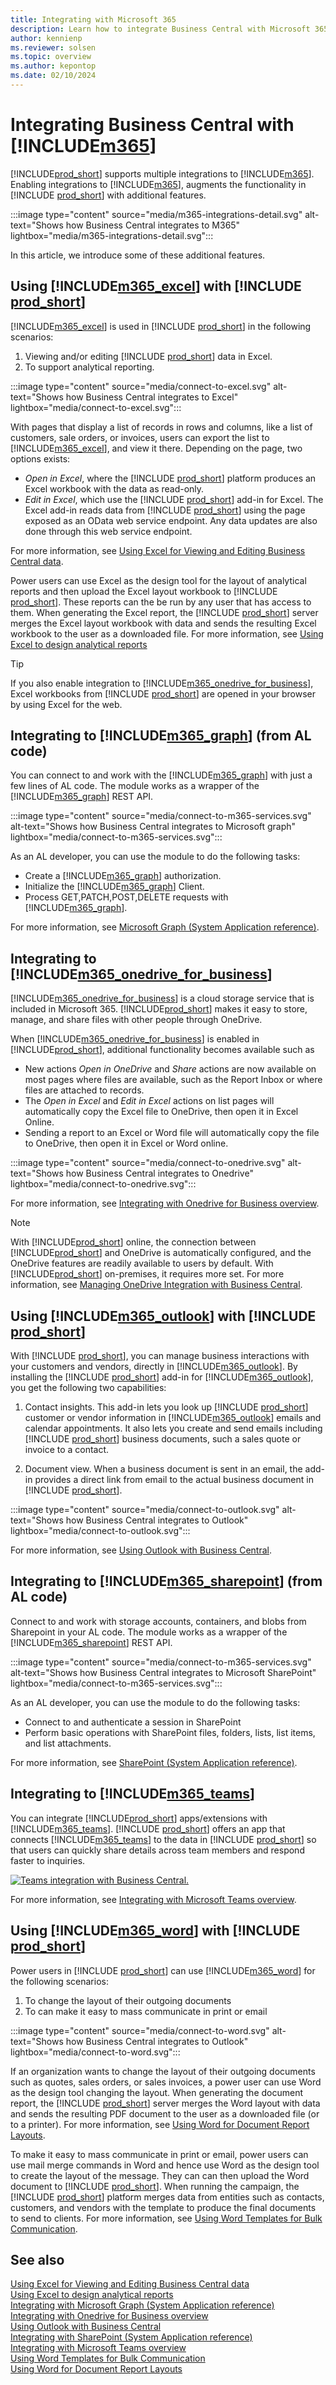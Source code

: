 ```yaml
---
title: Integrating with Microsoft 365 
description: Learn how to integrate Business Central with Microsoft 365.
author: kennienp
ms.reviewer: solsen
ms.topic: overview
ms.author: kepontop
ms.date: 02/10/2024
---
```


# Integrating Business Central with [!INCLUDE[m365](includes/m365-name.md)]

[!INCLUDE[prod_short](../includes/prod_short.md)] supports multiple integrations to [!INCLUDE[m365](includes/m365-name.md)]. Enabling integrations to [!INCLUDE[m365](includes/m365-name.md)], augments the functionality in [!INCLUDE [prod_short](../includes/prod_short.md)] with additional features. 

:::image type="content" source="media/m365-integrations-detail.svg" alt-text="Shows how Business Central integrates to M365" lightbox="media/m365-integrations-detail.svg":::

In this article, we introduce some of these additional features.

## Using [!INCLUDE[m365_excel](includes/m365-excel-name.md)] with [!INCLUDE [prod_short](../includes/prod_short.md)]

[!INCLUDE[m365_excel](includes/m365-excel-name.md)] is used in [!INCLUDE [prod_short](../includes/prod_short.md)] in the following scenarios:

1. Viewing and/or editing [!INCLUDE [prod_short](../includes/prod_short.md)] data in Excel.
1. To support analytical reporting.

:::image type="content" source="media/connect-to-excel.svg" alt-text="Shows how Business Central integrates to Excel" lightbox="media/connect-to-excel.svg":::

With pages that display a list of records in rows and columns, like a list of customers, sale orders, or invoices, users can export the list to [!INCLUDE[m365_excel](includes/m365-excel-name.md)], and view it there. Depending on the page, two options exists: 
- *Open in Excel*, where the [!INCLUDE [prod_short](../includes/prod_short.md)] platform produces an Excel workbook with the data as read-only.
- *Edit in Excel*, which use the [!INCLUDE [prod_short](../includes/prod_short.md)] add-in for Excel. The Excel add-in reads data from [!INCLUDE [prod_short](../includes/prod_short.md)] using the page exposed as an OData web service endpoint. Any data updates are also done through this web service endpoint.

For more information, see [Using Excel for Viewing and Editing Business Central data](/dynamics365/business-central/across-work-with-excel).


Power users can use Excel as the design tool for the layout of analytical reports and then upload the Excel layout workbook to [!INCLUDE [prod_short](../includes/prod_short.md)]. These reports can the be run by any user that has access to them. When generating the Excel report, the [!INCLUDE [prod_short](../includes/prod_short.md)] server merges the Excel layout workbook with data and sends the resulting Excel workbook to the user as a downloaded file. For more information, see [Using Excel to design analytical reports](/dynamics365/business-central/ui-excel-report-layouts?tabs=any-report)


> [!TIP]
> If you also enable integration to [!INCLUDE[m365_onedrive_for_business](includes/m365-onedrive-for-business-name.md)], Excel workbooks from [!INCLUDE [prod_short](../includes/prod_short.md)] are opened in your browser by using Excel for the web. 


## Integrating to [!INCLUDE[m365_graph](includes/m365-graph-name.md)] (from AL code)

You can connect to and work with the [!INCLUDE[m365_graph](includes/m365-graph-name.md)] with just a few lines of AL code. The module works as a wrapper of the [!INCLUDE[m365_graph](includes/m365-graph-name.md)] REST API. 

:::image type="content" source="media/connect-to-m365-services.svg" alt-text="Shows how Business Central integrates to Microsoft graph" lightbox="media/connect-to-m365-services.svg":::

As an AL developer, you can use the module to do the following tasks:
- Create a [!INCLUDE[m365_graph](includes/m365-graph-name.md)] authorization.
- Initialize the [!INCLUDE[m365_graph](includes/m365-graph-name.md)] Client.
- Process GET,PATCH,POST,DELETE requests with [!INCLUDE[m365_graph](includes/m365-graph-name.md)].

For more information, see [Microsoft Graph (System Application reference)](https://github.com/microsoft/BCApps/tree/main/src/System%20Application/App/MicrosoftGraph).  


## Integrating to [!INCLUDE[m365_onedrive_for_business](includes/m365-onedrive-for-business-name.md)]

[!INCLUDE[m365_onedrive_for_business](includes/m365-onedrive-for-business-name.md)] is a cloud storage service that is included in Microsoft 365. [!INCLUDE[prod_short](../includes/prod_short.md)] makes it easy to store, manage, and share files with other people through OneDrive. 

When [!INCLUDE[m365_onedrive_for_business](includes/m365-onedrive-for-business-name.md)] is enabled in [!INCLUDE[prod_short](../includes/prod_short.md)], additional functionality becomes available such as 

- New actions *Open in OneDrive* and *Share* actions are now available on most pages where files are available, such as the Report Inbox or where files are attached to records. 
- The *Open in Excel* and *Edit in Excel* actions on list pages will automatically copy the Excel file to OneDrive, then open it in Excel Online. 
- Sending a report to an Excel or Word file will automatically copy the file to OneDrive, then open it in Excel or Word online. 

:::image type="content" source="media/connect-to-onedrive.svg" alt-text="Shows how Business Central integrates to Onedrive" lightbox="media/connect-to-onedrive.svg":::


For more information, see [Integrating with Onedrive for Business overview](/dynamics365/business-central/across-onedrive-overview).

> [!NOTE]
> With [!INCLUDE[prod_short](../includes/prod_short.md)] online, the connection between [!INCLUDE[prod_short](../includes/prod_short.md)] and OneDrive is automatically configured, and the OneDrive features are readily available to users by default. With [!INCLUDE[prod_short](../includes/prod_short.md)] on-premises, it requires more set. For more information, see [Managing OneDrive Integration with Business Central](/dynamics365/business-central/admin-onedrive-integration).


## Using [!INCLUDE[m365_outlook](includes/m365-outlook-name.md)] with [!INCLUDE [prod_short](../includes/prod_short.md)]

With [!INCLUDE [prod_short](../includes/prod_short.md)], you can manage business interactions with your customers and vendors, directly in [!INCLUDE[m365_outlook](includes/m365-outlook-name.md)]. By installing the [!INCLUDE [prod_short](../includes/prod_short.md)] add-in for [!INCLUDE[m365_outlook](includes/m365-outlook-name.md)], you get the following two capabilities:

1. Contact insights. This add-in lets you look up [!INCLUDE [prod_short](../includes/prod_short.md)] customer or vendor information in [!INCLUDE[m365_outlook](includes/m365-outlook-name.md)] emails and calendar appointments. It also lets you create and send emails including [!INCLUDE [prod_short](../includes/prod_short.md)] business documents, such a sales quote or invoice to a contact.

1. Document view. When a business document is sent in an email, the add-in provides a direct link from email to the actual business document in [!INCLUDE [prod_short](../includes/prod_short.md)].

:::image type="content" source="media/connect-to-outlook.svg" alt-text="Shows how Business Central integrates to Outlook" lightbox="media/connect-to-outlook.svg":::


For more information, see [Using Outlook with Business Central](/dynamics365/business-central/admin-outlook).



## Integrating to [!INCLUDE[m365_sharepoint](includes/m365-sharepoint-name.md)] (from AL code)

Connect to and work with storage accounts, containers, and blobs from Sharepoint in your AL code. The module works as a wrapper of the [!INCLUDE[m365_sharepoint](includes/m365-sharepoint-name.md)] REST API. 

:::image type="content" source="media/connect-to-m365-services.svg" alt-text="Shows how Business Central integrates to Microsoft SharePoint" lightbox="media/connect-to-m365-services.svg":::

As an AL developer, you can use the module to do the following tasks:
- Connect to and authenticate a session in SharePoint
- Perform basic operations with SharePoint files, folders, lists, list items, and list attachments.

For more information, see [SharePoint (System Application reference)](https://github.com/microsoft/BCApps/tree/main/src/System%20Application/App/SharePoint).  


## Integrating to [!INCLUDE[m365_teams](includes/m365-teams-name.md)]

You can integrate [!INCLUDE[prod_short](../includes/prod_short.md)] apps/extensions with [!INCLUDE[m365_teams](includes/m365-teams-name.md)]. [!INCLUDE [prod_short](../includes/prod_short.md)] offers an app that connects [!INCLUDE[m365_teams](includes/m365-teams-name.md)] to the data in [!INCLUDE [prod_short](../includes/prod_short.md)] so that users can quickly share details across team members and respond faster to inquiries. 

[![Teams integration with Business Central.](media/teams-intro-v3.png)](media/teams-intro-v3.png#lightbox)

For more information, see [Integrating with Microsoft Teams overview](../developer/devenv-develop-for-teams.md).


## Using [!INCLUDE[m365_word](includes/m365-word-name.md)] with [!INCLUDE [prod_short](../includes/prod_short.md)]

Power users in [!INCLUDE [prod_short](../includes/prod_short.md)] can use [!INCLUDE[m365_word](includes/m365-word-name.md)] for the following scenarios:


1. To change the layout of their outgoing documents
1. To can make it easy to mass communicate in print or email

:::image type="content" source="media/connect-to-word.svg" alt-text="Shows how Business Central integrates to Outlook" lightbox="media/connect-to-word.svg":::


If an organization wants to change the layout of their outgoing documents such as quotes, sales orders, or sales invoices, a power user can use Word as the design tool changing the layout. When generating the document report, the [!INCLUDE [prod_short](../includes/prod_short.md)] server merges the Word layout with data and sends the resulting PDF document to the user as a downloaded file (or to a printer). For more information, see [Using Word for Document Report Layouts](/dynamics365/business-central/ui-how-add-fields-word-report-layout).


To make it easy to mass communicate in print or email, power users can use mail merge commands in Word and hence use Word as the design tool to create the layout of the message. They can can then upload the Word document to [!INCLUDE [prod_short](../includes/prod_short.md)]. When running the campaign, the [!INCLUDE [prod_short](../includes/prod_short.md)] platform merges data from entities such as contacts, customers, and vendors with the template to produce the final documents to send to clients. For more information, see [Using Word Templates for Bulk Communication](/dynamics365/business-central/ui-mail-merge).




## See also

[Using Excel for Viewing and Editing Business Central data](/dynamics365/business-central/across-work-with-excel)  
[Using Excel to design analytical reports](/dynamics365/business-central/ui-excel-report-layouts?tabs=any-report)  
[Integrating with Microsoft Graph (System Application reference)](https://github.com/microsoft/BCApps/tree/main/src/System%20Application/App/MicrosoftGraph)  
[Integrating with Onedrive for Business overview](/dynamics365/business-central/across-onedrive-overview)  
[Using Outlook with Business Central](/dynamics365/business-central/admin-outlook)  
[Integrating with SharePoint (System Application reference)](https://github.com/microsoft/BCApps/tree/main/src/System%20Application/App/SharePoint)  
[Integrating with Microsoft Teams overview](../developer/devenv-develop-for-teams.md)   
[Using Word Templates for Bulk Communication](/dynamics365/business-central/ui-how-add-fields-word-report-layout)  
[Using Word for Document Report Layouts](/dynamics365/business-central/ui-mail-merge)  
